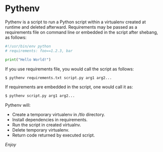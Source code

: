 Pythenv
=======

Pythenv is a script to run a Python script within a virtualenv created at runtime and deleted afterward. Requirements may be passed as a requirements file on command line or embedded in the script after shebang, as follows:

```python
#!/usr/bin/env python
# requirements: foo==1.2.3, bar

print("Hello World!")
```

If you use requirements file, you would call the script as follows:

```bash
$ pythenv requirements.txt script.py arg1 arg2...
```

If requirements are embedded in the script, one would call it as:

```bash
$ pythenv script.py arg1 arg2...
```

Pythenv will:

- Create a temporary virtualenv in */tlo* directory.
- Install dependencies in requirements.
- Run the script in created virtualnv.
- Delete temporary virtualenv.
- Return code returned by executed script.

*Enjoy*
